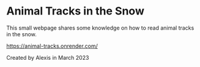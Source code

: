 # Animal Tracks in the Snow

This small webpage shares some knowledge on how to read animal tracks in the snow.

https://animal-tracks.onrender.com/

Created by Alexis in March 2023
